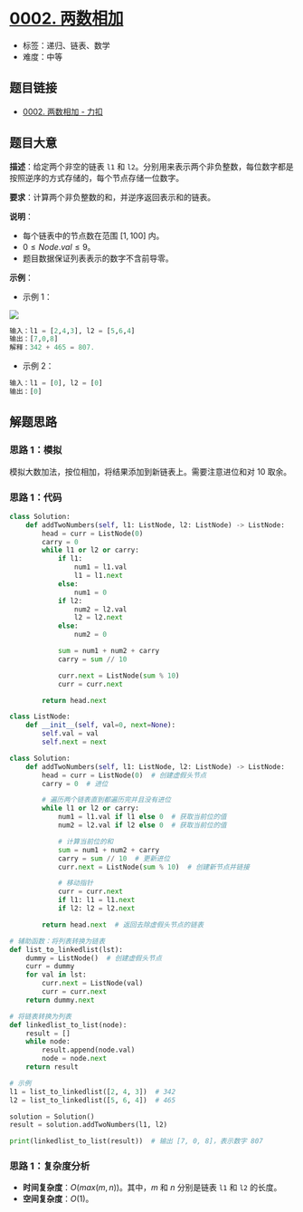 # [0002. 两数相加](https://leetcode.cn/problems/add-two-numbers/)

- 标签：递归、链表、数学
- 难度：中等

## 题目链接

- [0002. 两数相加 - 力扣](https://leetcode.cn/problems/add-two-numbers/)

## 题目大意

**描述**：给定两个非空的链表 `l1` 和 `l2`。分别用来表示两个非负整数，每位数字都是按照逆序的方式存储的，每个节点存储一位数字。

**要求**：计算两个非负整数的和，并逆序返回表示和的链表。

**说明**：

- 每个链表中的节点数在范围 $[1, 100]$ 内。
- $0 \le Node.val \le 9$。
- 题目数据保证列表表示的数字不含前导零。

**示例**：

- 示例 1：

![](https://assets.leetcode-cn.com/aliyun-lc-upload/uploads/2021/01/02/addtwonumber1.jpg)

```python
输入：l1 = [2,4,3], l2 = [5,6,4]
输出：[7,0,8]
解释：342 + 465 = 807.
```

- 示例 2：

```python
输入：l1 = [0], l2 = [0]
输出：[0]
```

## 解题思路

### 思路 1：模拟

模拟大数加法，按位相加，将结果添加到新链表上。需要注意进位和对 $10$ 取余。

### 思路 1：代码

```python
class Solution:
    def addTwoNumbers(self, l1: ListNode, l2: ListNode) -> ListNode:
        head = curr = ListNode(0)
        carry = 0
        while l1 or l2 or carry:
            if l1:
                num1 = l1.val
                l1 = l1.next
            else:
                num1 = 0
            if l2:
                num2 = l2.val
                l2 = l2.next
            else:
                num2 = 0

            sum = num1 + num2 + carry
            carry = sum // 10

            curr.next = ListNode(sum % 10)
            curr = curr.next

        return head.next
```




```python
class ListNode:
    def __init__(self, val=0, next=None):
        self.val = val
        self.next = next

class Solution:
    def addTwoNumbers(self, l1: ListNode, l2: ListNode) -> ListNode:
        head = curr = ListNode(0)  # 创建虚假头节点
        carry = 0  # 进位

        # 遍历两个链表直到都遍历完并且没有进位
        while l1 or l2 or carry:
            num1 = l1.val if l1 else 0  # 获取当前位的值
            num2 = l2.val if l2 else 0  # 获取当前位的值

            # 计算当前位的和
            sum = num1 + num2 + carry
            carry = sum // 10  # 更新进位
            curr.next = ListNode(sum % 10)  # 创建新节点并链接

            # 移动指针
            curr = curr.next
            if l1: l1 = l1.next
            if l2: l2 = l2.next

        return head.next  # 返回去除虚假头节点的链表

# 辅助函数：将列表转换为链表
def list_to_linkedlist(lst):
    dummy = ListNode()  # 创建虚假头节点
    curr = dummy
    for val in lst:
        curr.next = ListNode(val)
        curr = curr.next
    return dummy.next

# 将链表转换为列表
def linkedlist_to_list(node):
    result = []
    while node:
        result.append(node.val)
        node = node.next
    return result

# 示例
l1 = list_to_linkedlist([2, 4, 3])  # 342
l2 = list_to_linkedlist([5, 6, 4])  # 465

solution = Solution()
result = solution.addTwoNumbers(l1, l2)

print(linkedlist_to_list(result))  # 输出 [7, 0, 8]，表示数字 807
```






### 思路 1：复杂度分析

- **时间复杂度**：$O(max(m, n))$。其中，$m$ 和 $n$ 分别是链表 `l1` 和 `l2` 的长度。
- **空间复杂度**：$O(1)$。
